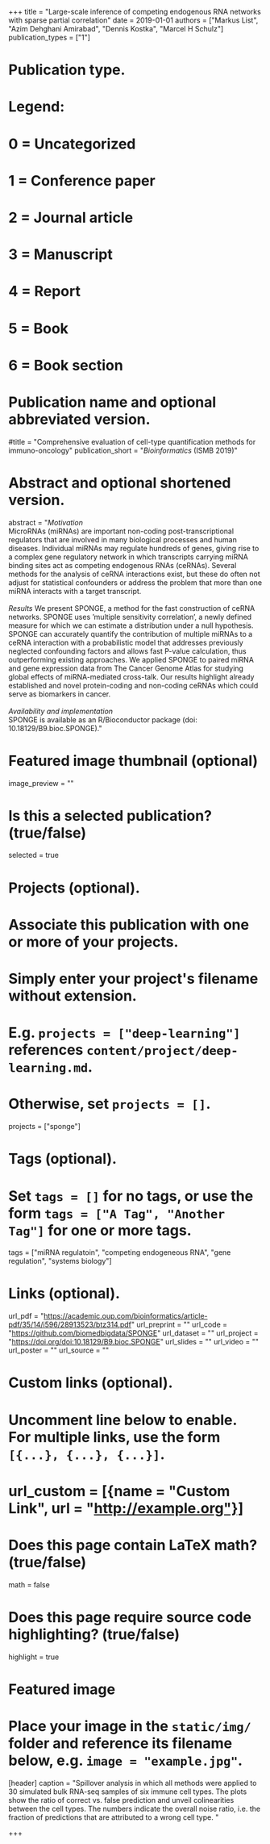 +++
title = "Large-scale inference of competing endogenous RNA networks with sparse partial correlation"
date = 2019-01-01
authors = ["Markus List", "Azim Dehghani Amirabad", "Dennis Kostka", "Marcel H Schulz"]
publication_types = ["1"]

# Publication type.
# Legend:
# 0 = Uncategorized
# 1 = Conference paper
# 2 = Journal article
# 3 = Manuscript
# 4 = Report
# 5 = Book
# 6 = Book section

# Publication name and optional abbreviated version.
#title = "Comprehensive evaluation of cell-type quantification methods for immuno-oncology"
publication_short = "*Bioinformatics* (ISMB 2019)"

# Abstract and optional shortened version.
abstract = "*Motivation*<br/>MicroRNAs (miRNAs) are important non-coding post-transcriptional regulators that are involved in many biological processes and human diseases. Individual miRNAs may regulate hundreds of genes, giving rise to a complex gene regulatory network in which transcripts carrying miRNA binding sites act as competing endogenous RNAs (ceRNAs). Several methods for the analysis of ceRNA interactions exist, but these do often not adjust for statistical confounders or address the problem that more than one miRNA interacts with a target transcript.<br/><br/>*Results* We present SPONGE, a method for the fast construction of ceRNA networks. SPONGE uses ’multiple sensitivity correlation’, a newly defined measure for which we can estimate a distribution under a null hypothesis. SPONGE can accurately quantify the contribution of multiple miRNAs to a ceRNA interaction with a probabilistic model that addresses previously neglected confounding factors and allows fast P-value calculation, thus outperforming existing approaches. We applied SPONGE to paired miRNA and gene expression data from The Cancer Genome Atlas for studying global effects of miRNA-mediated cross-talk. Our results highlight already established and novel protein-coding and non-coding ceRNAs which could serve as biomarkers in cancer.<br/><br/>*Availability and implementation*<br/>SPONGE is available as an R/Bioconductor package (doi: 10.18129/B9.bioc.SPONGE)."

# Featured image thumbnail (optional)
image_preview = ""

# Is this a selected publication? (true/false)
selected = true

# Projects (optional).
#   Associate this publication with one or more of your projects.
#   Simply enter your project's filename without extension.
#   E.g. `projects = ["deep-learning"]` references `content/project/deep-learning.md`.
#   Otherwise, set `projects = []`.
projects = ["sponge"]

# Tags (optional).
#   Set `tags = []` for no tags, or use the form `tags = ["A Tag", "Another Tag"]` for one or more tags.
tags = ["miRNA regulatoin", "competing endogeneous RNA", "gene regulation", "systems biology"]

# Links (optional).
url_pdf = "https://academic.oup.com/bioinformatics/article-pdf/35/14/i596/28913523/btz314.pdf"
url_preprint = ""
url_code = "https://github.com/biomedbigdata/SPONGE"
url_dataset = ""
url_project = "https://doi.org/doi:10.18129/B9.bioc.SPONGE"
url_slides = ""
url_video = ""
url_poster = ""
url_source = ""

# Custom links (optional).
#   Uncomment line below to enable. For multiple links, use the form `[{...}, {...}, {...}]`.
# url_custom = [{name = "Custom Link", url = "http://example.org"}]

# Does this page contain LaTeX math? (true/false)
math = false

# Does this page require source code highlighting? (true/false)
highlight = true

# Featured image
# Place your image in the `static/img/` folder and reference its filename below, e.g. `image = "example.jpg"`.
[header]
caption = "Spillover analysis in which all methods were applied to 30 simulated bulk RNA-seq samples of six immune cell types. The plots show the ratio of correct vs. false prediction and unveil colinearities between the cell types. The numbers indicate the overall noise ratio, i.e. the fraction of predictions that are attributed to a wrong cell type. "

+++

